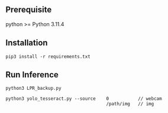 ## Prerequisite
python >= Python 3.11.4

## Installation

```
pip3 install -r requirements.txt
```

## Run Inference

```
python3 LPR_backup.py

python3 yolo_tesseract.py --source    0           // webcam
                                      /path/img   // img
```